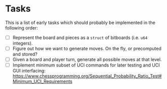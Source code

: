 # Tasks

This is a list of early tasks which should probably be implemented in the following order:
- [ ] Represent the board and pieces as a `struct` of bitboards (i.e. `u64` integers).
- [ ] Figure out how we want to generate moves. On the fly, or precomputed and stored?
- [ ] Given a board and player turn, generate all possible moves at that level.
- [ ] Implement minimum subset of UCI commands for later testing and UCI GUI interfacing:
      https://www.chessprogramming.org/Sequential_Probability_Ratio_Test#Minimum_UCI_Requirements
